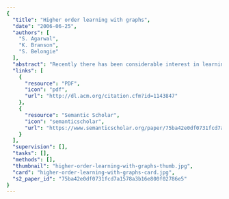 ```yaml
---
{
  "title": "Higher order learning with graphs",
  "date": "2006-06-25",
  "authors": [
    "S. Agarwal",
    "K. Branson",
    "S. Belongie"
  ],
  "abstract": "Recently there has been considerable interest in learning with higher order relations (i.e., three-way or higher) in the unsupervised and semi-supervised settings. Hypergraphs and tensors have been proposed as the natural way of representing these relations and their corresponding algebra as the natural tools for operating on them. In this paper we argue that hypergraphs are not a natural representation for higher order relations, indeed pairwise as well as higher order relations can be handled using graphs. We show that various formulations of the semi-supervised and the unsupervised learning problem on hypergraphs result in the same graph theoretic problem and can be analyzed using existing tools.",
  "links": [
    {
      "resource": "PDF",
      "icon": "pdf",
      "url": "http://dl.acm.org/citation.cfm?id=1143847"
    },
    {
      "resource": "Semantic Scholar",
      "icon": "semanticscholar",
      "url": "https://www.semanticscholar.org/paper/75ba42e0df0731fcd7a1578a3b16e800f02786e5"
    }
  ],
  "supervision": [],
  "tasks": [],
  "methods": [],
  "thumbnail": "higher-order-learning-with-graphs-thumb.jpg",
  "card": "higher-order-learning-with-graphs-card.jpg",
  "s2_paper_id": "75ba42e0df0731fcd7a1578a3b16e800f02786e5"
}
---
```


